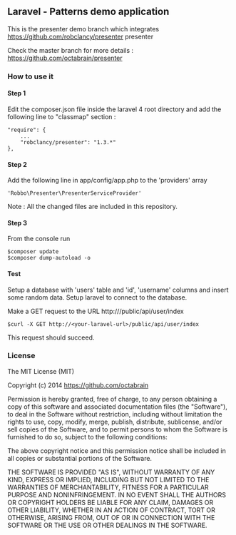## Laravel - Patterns demo application

This is the presenter demo branch which integrates https://github.com/robclancy/presenter presenter

Check the master branch for more details :
https://github.com/octabrain/presenter

### How to use it

#### Step 1

Edit the composer.json file inside the laravel 4 root directory and
add the following line to "classmap" section :

	"require": {
		...
		"robclancy/presenter": "1.3.*"
	},

#### Step 2

Add the following line in app/config/app.php to the 'providers' array

	'Robbo\Presenter\PresenterServiceProvider'

Note : All the changed files are included in this repository.

#### Step 3

From the console run

	$composer update
	$composer dump-autoload -o

#### Test

Setup a database with 'users' table and 'id', 'username' columns and
insert some random data. Setup laravel to connect to the database.

Make a GET request to the URL http://<your-laravel-url>/public/api/user/index

	$curl -X GET http://<your-laravel-url>/public/api/user/index

This request should succeed.

### License

The MIT License (MIT)

Copyright (c) 2014 https://github.com/octabrain

Permission is hereby granted, free of charge, to any person obtaining a copy
of this software and associated documentation files (the "Software"), to deal
in the Software without restriction, including without limitation the rights
to use, copy, modify, merge, publish, distribute, sublicense, and/or sell
copies of the Software, and to permit persons to whom the Software is
furnished to do so, subject to the following conditions:

The above copyright notice and this permission notice shall be included in
all copies or substantial portions of the Software.

THE SOFTWARE IS PROVIDED "AS IS", WITHOUT WARRANTY OF ANY KIND, EXPRESS OR
IMPLIED, INCLUDING BUT NOT LIMITED TO THE WARRANTIES OF MERCHANTABILITY,
FITNESS FOR A PARTICULAR PURPOSE AND NONINFRINGEMENT. IN NO EVENT SHALL THE
AUTHORS OR COPYRIGHT HOLDERS BE LIABLE FOR ANY CLAIM, DAMAGES OR OTHER
LIABILITY, WHETHER IN AN ACTION OF CONTRACT, TORT OR OTHERWISE, ARISING FROM,
OUT OF OR IN CONNECTION WITH THE SOFTWARE OR THE USE OR OTHER DEALINGS IN
THE SOFTWARE.
